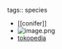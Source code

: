 tags:: species
- [[conifer]]
- ![image.png](https://peach-geographical-bat-397.mypinata.cloud/ipfs/QmaKkxKBT6pBNY5fxUSQyWsVUqmPqqqJ8BGD5fHJLMEczp)
- [tokopedia](https://www.tokopedia.com/eenkshop/biji-bonsai-cemara-naga-dragon-spruce-chinese-spruce-picea-asperata-isi-20?extParam=ivf%3Dfalse%26src%3Dsearch&refined=true)
